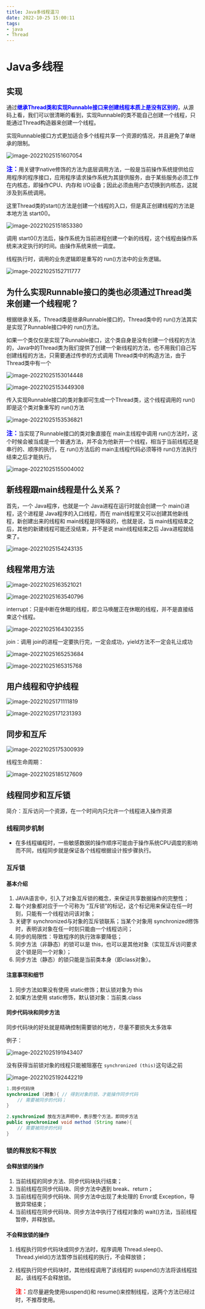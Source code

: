 ```yaml
---
title: Java多线程温习
date: 2022-10-25 15:00:11
tags: 
- java
- Thread
---
```


# Java多线程

## 实现

通过<font color=blue>**继承Thread类和实现Runnable接口来创建线程本质上是没有区别的**</font>，从源码上看，我们可以很清晰的看到，实现Runnable的类不能自己创建一个线程，只能通过Thread构造器来创建一个线程。

实现Runnable接口方式更加适合多个线程共享一个资源的情况，并且避免了单继承的限制。

![image-20221025151607054](./img/image-20221025151607054.png)

<font color=blue size=3>**注：**</font>用关键字native修饰的方法为底层调用方法，一般是当前操作系统提供给应用程序的程序接口，应用程序请求操作系统为其提供服务，由于某些服务必须工作在内核态，即操作CPU、内存和 I/O设备；因此必须由用户态切换到内核态，这就涉及到系统调用。

这里Thread类的start()方法是创建一个线程的入口，但是真正创建线程的方法是本地方法 start0()。

![image-20221025151853380](./img/image-20221025151853380.png)

调用 start0()方法后，操作系统为当前进程创建一个新的线程，这个线程由操作系统来决定执行的时间。由操作系统来统一调度。

线程执行时，调用的业务逻辑即是重写的 run()方法中的业务逻辑。

![image-20221025152711777](./img/image-20221025152711777.png)

## 为什么实现Runnable接口的类也必须通过Thread类来创建一个线程呢？

根据继承关系，Thread类是继承Runnable接口的，Thread类中的 run()方法其实是实现了Runnable接口中的 run()方法。

如果一个类仅仅是实现了Runnable接口，这个类自身是没有创建一个线程的方法的，Java中的Thread类为我们提供了创建一个新线程的方法，也不用我们自己写创建线程的方法，只需要通过传参的方式调用 Thread类中的构造方法，由于Thread类中有一个

![image-20221025153014448](./img/image-20221025153014448.png)

![image-20221025153449308](./img/image-20221025153449308.png)

传入实现Runnable接口的类对象即可生成一个Thread类，这个线程调用的 run()即是这个类对象重写的 run()方法

![image-20221025153536821](./img/image-20221025153536821.png)

<font color=blue size=3>**注：**</font>当实现了Runnable接口的类对象直接在 main主线程中调用 run()方法时，这个时候会被当成是一个普通方法，并不会为他新开一个线程，相当于当前线程还是串行的、顺序的执行，在 run()方法后的 main主线程代码必须等待 run()方法执行结束之后才能执行。

![image-20221025155004002](./img/image-20221025155004002.png)

## 新线程跟main线程是什么关系？

首先，一个 Java程序，也就是一个 Java进程在运行时就会创建一个 main()进程，这个进程是 Java程序的入口线程，而在 main线程里又可以创建其他新线程，新创建出来的线程和 main线程是同等级的，也就是说，当 main线程结束之后，其他的新建线程可能还没结束，并不是说 main线程结束之后 Java进程就结束了。

![image-20221025154243135](./img/image-20221025154243135.png)

## 线程常用方法

![image-20221025163521021](./img/image-20221025163521021.png)

![image-20221025163540796](./img/image-20221025163540796.png)

interrupt：只是中断在休眠的线程，即立马唤醒正在休眠的线程，并不是直接结束这个线程。

![image-20221025164302355](./img/image-20221025164302355.png)

join：调用 join的进程一定要执行完，一定会成功，yield方法不一定会礼让成功

![image-20221025165253684](./img/image-20221025165253684.png)

![image-20221025165315768](./img/image-20221025165315768.png)

## 用户线程和守护线程

![image-20221025171111819](./img/image-20221025171111819.png)

![image-20221025171231393](./img/image-20221025171231393.png)

## 同步和互斥

![image-20221025175300939](./img/image-20221025175300939.png)

线程生命周期：

![image-20221025185127609](./img/image-20221025185127609.png)

## 线程同步和互斥锁

简介：互斥访问一个资源，在一个时间内只允许一个线程进入操作资源

### 线程同步机制

+ 在多线程编程时，一些敏感数据的操作顺序可能由于操作系统CPU调度的影响而不同，线程同步就是保证各个线程根据设计按步骤执行。

### 互斥锁

#### 基本介绍

1. JAVA语言中，引入了对象互斥锁的概念，来保证共享数据操作的完整性；
2. 每个对象都对应于一个可称为 “互斥锁”的标记，这个标记用来保证在任一时刻，只能有一个线程访问该对象；
3. 关键字 synchronized与对象的互斥锁联系；当某个对象用 synchronized修饰时，表明该对象在任一时刻只能由一个线程访问；
4. 同步的局限性：导致程序的执行效率要降低；
5. 同步方法（非静态）的锁可以是 this，也可以是其他对象（实现互斥访问要求这个锁是同一个对象）；
6. 同步方法（静态）的锁只能是当前类本身（即class对象）。

#### 注意事项和细节

1. 同步方法如果没有使用 static修饰；默认锁对象为 this
2. 如果方法使用 static修饰，默认锁对象：当前类.class

#### 同步代码块和同步方法

同步代码块的好处就是精确控制需要锁的地方，尽量不要损失太多效率

例子：

![image-20221025191943407](./img/image-20221025191943407.png)

没有获得当前锁对象的线程只能被阻塞在 `synchronized (this)`这句话之前

![image-20221025192442219](./img/image-20221025192442219.png)

```java
1.同步代码块
synchronized (对象){ // 得到对象的锁，才能操作同步代码
	// 需要被同步的代码；
}

2.synchronized 放在方法声明中，表示整个方法，即同步方法
public synchronized void method (String name){
	// 需要被同步的代码
}
```

### 锁的释放和不释放

#### 会释放锁的操作

1. 当前线程的同步方法、同步代码块执行结束；
2. 当前线程在同步代码块、同步方法中遇到 break、return；
3. 当前线程在同步代码块、同步方法中出现了未处理的 Error或 Exception，导致异常结束；
4. 当前线程在同步代码块、同步方法中执行了线程对象的 wait()方法，当前线程暂停，并释放锁。

#### 不会释放锁的操作

1. 线程执行同步代码块或同步方法时，程序调用 Thread.sleep()、Thread.yield()方法暂停当前线程的执行，不会释放锁；

2. 线程执行同步代码块时，其他线程调用了该线程的 suspend()方法将该线程挂起，该线程不会释放锁。

   <font color=red size=3>**注：**</font>应尽量避免使用suspend()和 resume()来控制线程，这两个方法已经过时，不推荐使用。